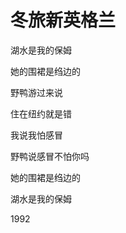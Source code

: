    

# 冬旅新英格兰

湖水是我的保姆

她的围裙是绉边的

  

野鸭游过来说

住在纽约就是错

  

我说我怕感冒

野鸭说感冒不怕你吗

  

她的围裙是绉边的

湖水是我的保姆

1992